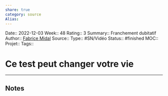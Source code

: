 ```yaml
---
share: true 
category: source
Alias:
---
```

Date:: 2022-12-03
Week:: 48
Rating:: 3
Summary:: Franchement dubitatif
Author:: [Fabrice Midal](Fabrice%20Midal.md)
Source:: 
Type:: #SN/Vidéo 
Status:: #finished 
MOC::
Projet:: 
Tags:: 

# Ce test peut changer votre vie


***

## Notes
